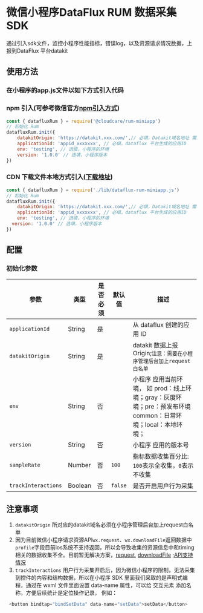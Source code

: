 # 微信小程序DataFlux RUM 数据采集SDK
通过引入sdk文件，监控小程序性能指标，错误log，以及资源请求情况数据，上报到DataFlux 平台datakit

## 使用方法
### 在小程序的app.js文件以如下方式引入代码
### npm 引入(可参考微信官方[npm引入方式](https://developers.weixin.qq.com/miniprogram/dev/devtools/npm.html))
```javascript
const { datafluxRum } = require('@cloudcare/rum-miniapp')
// 初始化 Rum
datafluxRum.init({
	datakitOrigin: 'https://datakit.xxx.com/',// 必填，Datakit域名地址 需要在微信小程序管理后台加上域名白名单
	applicationId: 'appid_xxxxxxx', // 必填，dataflux 平台生成的应用ID
	env: 'testing', // 选填，小程序的环境
    version: '1.0.0' // 选填，小程序版本
})
```
### CDN 下载文件本地方式引入([下载地址](https://static.dataflux.cn/miniapp-sdk/v2/dataflux-rum-miniapp.js))

```javascript
const { datafluxRum } = require('./lib/dataflux-rum-miniapp.js')
// 初始化 Rum
datafluxRum.init({
	datakitOrigin: 'https://datakit.xxx.com/',// 必填，Datakit域名地址 需要在微信小程序管理后台加上域名白名单
	applicationId: 'appid_xxxxxxx', // 必填，dataflux 平台生成的应用ID
	env: 'testing', // 选填，小程序的环境
  version: '1.0.0' // 选填，小程序版本
})
```

## 配置

### 初始化参数

| 参数                | 类型    | 是否必须 | 默认值  | 描述                                                                                                         |
| ------------------- | ------- | -------- | ------- | ------------------------------------------------------------------------------------------------------------ |
| `applicationId`     | String  | 是       |         | 从 dataflux 创建的应用 ID                                                                                    |
| `datakitOrigin`     | String  | 是       |         | datakit 数据上报 Origin;`注意：需要在小程序管理后台加上request白名单`                                        |
| `env`               | String  | 否       |         | 小程序 应用当前环境， 如 prod：线上环境；gray：灰度环境；pre：预发布环境 common：日常环境；local：本地环境； |
| `version`           | String  | 否       |         | 小程序 应用的版本号                                                                                          |
| `sampleRate`        | Number  | 否       | `100`   | 指标数据收集百分比: `100`表示全收集，`0`表示不收集                                                           |
| `trackInteractions` | Boolean | 否       | `false` | 是否开启用户行为采集                                                                                         |

## 注意事项

1. `datakitOrigin` 所对应的datakit域名必须在小程序管理后台加上request白名单
2. 因为目前微信小程序请求资源API`wx.request`、`wx.downloadFile`返回数据中`profile`字段目前ios系统不支持返回，所以会导致收集的资源信息中和timing相关的数据收集不全。目前暂无解决方案，[request](https://developers.weixin.qq.com/miniprogram/dev/api/network/request/wx.request.html), [downloadFile](https://developers.weixin.qq.com/miniprogram/dev/api/network/download/wx.downloadFile.html) ;[API支持情况](https://developers.weixin.qq.com/community/develop/doc/000ecaa8b580c80601cac8e6f56000?highLine=%2520request%2520profile)
3. `trackInteractions` 用户行为采集开启后，因为微信小程序的限制，无法采集到控件的内容和结构数据，所以在小程序 SDK 里面我们采取的是声明式编程，通过在 wxml 文件里面设置 data-name 属性，可以给 交互元素 添加名称，方便后续统计是定位操作记录， 例如：
```js
 <button bindtap="bindSetData" data-name="setData">setData</button>
```

    